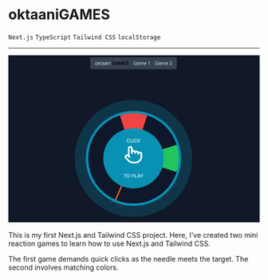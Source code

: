 # oktaaniGAMES

`Next.js` `TypeScript` `Tailwind CSS` `localStorage`

---

![Preview image](https://raw.githubusercontent.com/Epikle/oktaani-game-2/main/oktaanigames-preview.png)

This is my first Next.js and Tailwind CSS project. Here, I've created two mini reaction games to learn how to use Next.js and Tailwind CSS.

The first game demands quick clicks as the needle meets the target. The second involves matching colors.
